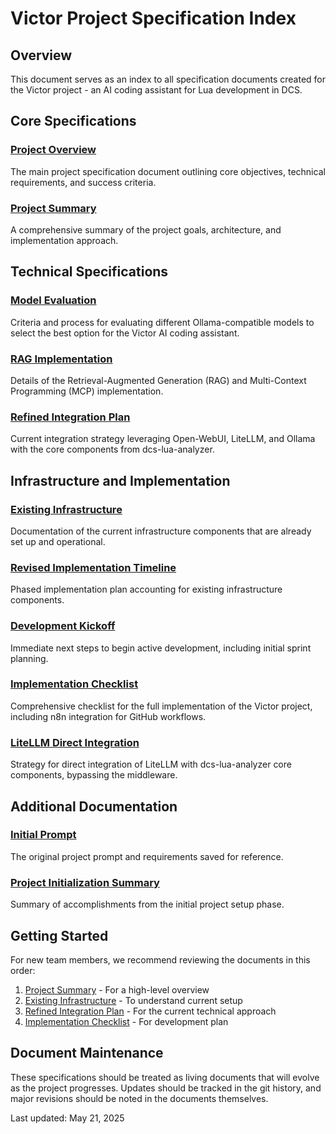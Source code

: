 # Victor Project Specification Index

## Overview
This document serves as an index to all specification documents created for the Victor project - an AI coding assistant for Lua development in DCS.

## Core Specifications

### [Project Overview](project_overview.md)
The main project specification document outlining core objectives, technical requirements, and success criteria.

### [Project Summary](project_summary.md)
A comprehensive summary of the project goals, architecture, and implementation approach.

## Technical Specifications

### [Model Evaluation](model_evaluation.md)
Criteria and process for evaluating different Ollama-compatible models to select the best option for the Victor AI coding assistant.

### [RAG Implementation](rag_implementation.md)
Details of the Retrieval-Augmented Generation (RAG) and Multi-Context Programming (MCP) implementation.

### [Refined Integration Plan](refined_integration_plan.md)
Current integration strategy leveraging Open-WebUI, LiteLLM, and Ollama with the core components from dcs-lua-analyzer.

## Infrastructure and Implementation

### [Existing Infrastructure](existing_infrastructure.md)
Documentation of the current infrastructure components that are already set up and operational.

### [Revised Implementation Timeline](revised_implementation_timeline.md)
Phased implementation plan accounting for existing infrastructure components.

### [Development Kickoff](development_kickoff.md)
Immediate next steps to begin active development, including initial sprint planning.

### [Implementation Checklist](implementation_checklist.md)
Comprehensive checklist for the full implementation of the Victor project, including n8n integration for GitHub workflows.

### [LiteLLM Direct Integration](litellm_direct_integration.md)
Strategy for direct integration of LiteLLM with dcs-lua-analyzer core components, bypassing the middleware.

## Additional Documentation

### [Initial Prompt](../.claude/initial_prompt.md)
The original project prompt and requirements saved for reference.

### [Project Initialization Summary](../ai_docs/project_initialization.md)
Summary of accomplishments from the initial project setup phase.

## Getting Started

For new team members, we recommend reviewing the documents in this order:
1. [Project Summary](project_summary.md) - For a high-level overview
2. [Existing Infrastructure](existing_infrastructure.md) - To understand current setup
3. [Refined Integration Plan](refined_integration_plan.md) - For the current technical approach
4. [Implementation Checklist](implementation_checklist.md) - For development plan

## Document Maintenance

These specifications should be treated as living documents that will evolve as the project progresses. Updates should be tracked in the git history, and major revisions should be noted in the documents themselves.

Last updated: May 21, 2025